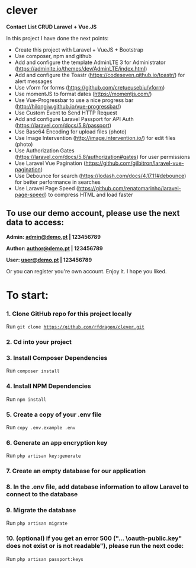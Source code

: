 # clever
**Contact List CRUD Laravel + Vue.JS**


In this project I have done the next points:

- Create this project with Laravel + VueJS + Bootstrap
- Use composer, npm and github
- Add and configure the template AdminLTE 3 for Administrator (https://adminlte.io/themes/dev/AdminLTE/index.html)
- Add and configure the Toastr (https://codeseven.github.io/toastr/) for alert messages
- Use vform for forms (https://github.com/cretueusebiu/vform)
- Use momentJS to format dates (https://momentjs.com/)
- Use Vue-Progressbar to use a nice progress bar (http://hilongjw.github.io/vue-progressbar/)
- Use Custom Event to Send HTTP Request
- Add and configure Laravel Passport for API Auth (https://laravel.com/docs/5.8/passport)
- Use Base64 Encoding for upload files (photo)
- Use Image Intervention (http://image.intervention.io/) for edit files (photo)
- Use Authorization Gates (https://laravel.com/docs/5.8/authorization#gates) for user permissions
- Use Laravel Vue Pagination (https://github.com/gilbitron/laravel-vue-pagination)
- Use Debounce for search (https://lodash.com/docs/4.17.11#debounce) for better performance in searches
- Use Laravel Page Speed (https://github.com/renatomarinho/laravel-page-speed) to compress HTML and load faster


## To use our demo account, please use the next data to access:

**Admin: admin@demo.pt | 123456789**

**Author: author@demo.pt | 123456789**

**User: user@demo.pt | 123456789**

Or you can register you're own account. Enjoy it. I hope you liked.

# To start:

### 1. Clone GitHub repo for this project locally

Run <code>git clone https://github.com/rfdragon/clever.git</code>

### 2. Cd into your project

### 3. Install Composer Dependencies

Run <code>composer install</code>

### 4. Install NPM Dependencies

Run <code>npm install</code>

### 5. Create a copy of your .env file

Run <code>copy .env.example .env</code>

### 6. Generate an app encryption key

Run <code>php artisan key:generate</code>

### 7. Create an empty database for our application

### 8. In the .env file, add database information to allow Laravel to connect to the database

### 9. Migrate the database

Run <code>php artisan migrate</code>

### 10. (optional) if you get an error 500 ("... \oauth-public.key" does not exist or is not readable"), please run the next code:

Run <code>php artisan passport:keys</code>


